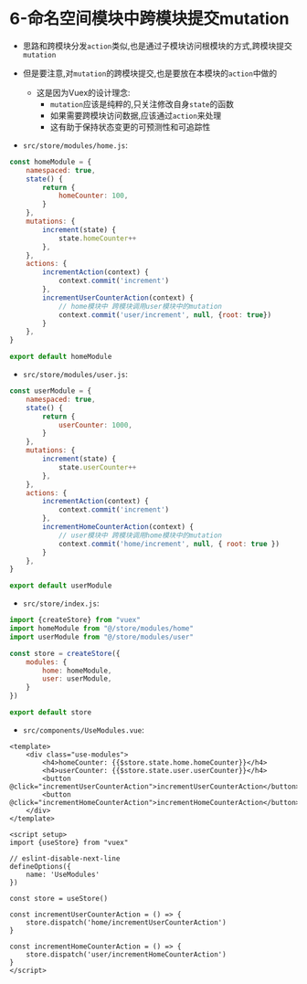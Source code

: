 # 6-命名空间模块中跨模块提交mutation

- 思路和跨模块分发`action`类似,也是通过子模块访问根模块的方式,跨模块提交`mutation`
- 但是要注意,对`mutation`的跨模块提交,也是要放在本模块的`action`中做的
  - 这是因为Vuex的设计理念:
    - `mutation`应该是纯粹的,只关注修改自身`state`的函数
    - 如果需要跨模块访问数据,应该通过`action`来处理
    - 这有助于保持状态变更的可预测性和可追踪性

- `src/store/modules/home.js`:

```javascript
const homeModule = {
    namespaced: true,
    state() {
        return {
            homeCounter: 100,
        }
    },
    mutations: {
        increment(state) {
            state.homeCounter++
        },
    },
    actions: {
        incrementAction(context) {
            context.commit('increment')
        },
        incrementUserCounterAction(context) {
            // home模块中 跨模块调用user模块中的mutation
            context.commit('user/increment', null, {root: true})
        }
    },
}

export default homeModule
```

- `src/store/modules/user.js`:

```javascript
const userModule = {
    namespaced: true,
    state() {
        return {
            userCounter: 1000,
        }
    },
    mutations: {
        increment(state) {
            state.userCounter++
        },
    },
    actions: {
        incrementAction(context) {
            context.commit('increment')
        },
        incrementHomeCounterAction(context) {
            // user模块中 跨模块调用home模块中的mutation
            context.commit('home/increment', null, { root: true })
        }
    },
}

export default userModule
```

- `src/store/index.js`:

```javascript
import {createStore} from "vuex"
import homeModule from "@/store/modules/home"
import userModule from "@/store/modules/user"

const store = createStore({
    modules: {
        home: homeModule,
        user: userModule,
    }
})

export default store
```

- `src/components/UseModules.vue`:

```vue
<template>
    <div class="use-modules">
        <h4>homeCounter: {{$store.state.home.homeCounter}}</h4>
        <h4>userCounter: {{$store.state.user.userCounter}}</h4>
        <button @click="incrementUserCounterAction">incrementUserCounterAction</button>
        <button @click="incrementHomeCounterAction">incrementHomeCounterAction</button>
    </div>
</template>

<script setup>
import {useStore} from "vuex"

// eslint-disable-next-line
defineOptions({
    name: 'UseModules'
})

const store = useStore()

const incrementUserCounterAction = () => {
    store.dispatch('home/incrementUserCounterAction')
}

const incrementHomeCounterAction = () => {
    store.dispatch('user/incrementHomeCounterAction')
}
</script>
```